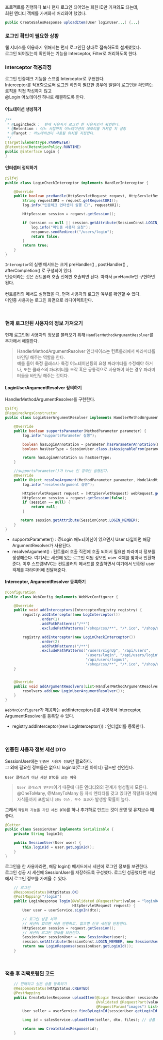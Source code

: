 프로젝트를 진행하다 보니 현재 로그인 되어있는 회원 ID만 가져와도 되는데, <br> 회원 엔티티 객체를 가져와서 처리와야 했었다. <br>
```java 
public CreateSalesResponse uploadItem(User loginUser...) {...}
```

### 로그인 확인이 필요한 상황
웹 서비스를 이용하기 위해서는 먼저 로그인된 상태로 접속하도록 설계했었다. <br>
로그인 되어있는지 확인하는 기능을 Interceptor, Filter로 처리하도록 한다.

### Interceptor 적용과정
로그인 인증체크 기능을 스프링 Interceptor로 구현한다. <br> 
Interceptor를 적용함으로써 로그인 확인이 필요한 경우에 일일이 로그인을 확인하는 로직을 직접 작성하지 않고 <br>
@Login 어노테이션 하나로 해결하도록 한다. <br>
#### 어노테이션 생성하기
```java
/**
 * @LoginCheck :  현재 사용자가 로그인 한 사용자인지 확인한다.
 * @Retention : 어느 시점까지 어노테이션의 메모리를 가져갈 지 설정
 * @Target : 어노테이션이 사용될 위치를 지정한다.
 */
@Target(ElementType.PARAMETER) 
@Retention(RetentionPolicy.RUNTIME)
public @interface Login {
}
```

#### 인터셉터 정의하기
```java
@Slf4j
public class LoginCheckInterceptor implements HandlerInterceptor {

    @Override
    public boolean preHandle(HttpServletRequest request, HttpServletResponse response, Object handler) throws Exception {
        String requestURI = request.getRequestURI();
        log.info("인증체크 인터셉터 실행 {}", requestURI);

        HttpSession session = request.getSession();

        if (session == null || session.getAttribute(SessionConst.LOGIN_MEMBER) == null) {
            log.info("미인증 사용자 요청");
            response.sendRedirect("/users/login");
            return false;
        }
        return true;
    }
}
```
`Interceptor`의 실행 메서드는 크게 preHandler() , postHandler() , afterCompletion() 로 구성되어 있다. <br>
인증이라는 것은 컨트롤러 호출 전에만 호출되면 된다. 따라서 preHandle만 구현하면 된다. <br><br>
컨트롤러의 메서드 실행했을 때, 먼저 사용자의 로그인 여부를 확인할 수 있다. <br>
미인증 사용자는 로그인 화면으로 리다이렉트한다.

<br>

### 현재 로그인된 사용자의 정보 가져오기
현재 로그인된 사용자의 정보를 불러오기 위해 `HandlerMethodArgumentResolver`를 추가해서 해결한다. 
> HandlerMethodArgumentResolver 인터페이스는 컨트롤러에서 파라미터를 바인딩 해주는 역할을 한다. <br>
>예를 들어 특정 클래스나 특정 어노테이션등의 요청 파라미터를 수정해야 하거나, 또는 클래스의 파라미터를 조작 혹은 공통적으로 사용해야 하는 경우 파라미터들을 바인딩 해주는 것이다.

#### LoginUserArgumentResolver 정의하기
HandlerMethodArgumentResolver를 구현한다.
```java
@Slf4j
@RequiredArgsConstructor
public class LoginUserArgumentResolver implements HandlerMethodArgumentResolver {

    @Override
    public boolean supportsParameter(MethodParameter parameter) {
        log.info("supportsParameter 실행");

        boolean hasLoginAnnotation = parameter.hasParameterAnnotation(Login.class);
        boolean hasUserType = SessionUser.class.isAssignableFrom(parameter.getParameterType());

        return hasLoginAnnotation && hasUserType;
    }

    //supportsParameter()가 true 인 경우만 실행된다.
    @Override
    public Object resolveArgument(MethodParameter parameter, ModelAndViewContainer mavContainer, NativeWebRequest webRequest, WebDataBinderFactory binderFactory) throws Exception {
        log.info("resolverArgument 실행");

        HttpServletRequest request = (HttpServletRequest) webRequest.getNativeRequest();
        HttpSession session = request.getSession(false);
        if (session == null) {
            return null;
        }

       return session.getAttribute(SessionConst.LOGIN_MEMBER);
    }
}
```
+ supportsParameter() : @Login 애노테이션이 있으면서 User 타입이면 해당 ArgumentResolver가 사용된다.
+ resolveArgument() : 컨트롤러 호출 직전에 호출 되어서 필요한 파라미터 정보를 생성해준다. 여기서는 세션에 있는 로그인 회원 정보인 user 객체를 찾아서 반환해준다. 이후 스프링MVC는 컨트롤러의
메서드를 호출하면서 여기에서 반환된 user 객체를 파라미터에 전달해준다.

#### Interceptor, ArgumentResolver 등록하기
```java
@Configuration
public class WebConfig implements WebMvcConfigurer {

    @Override
    public void addInterceptors(InterceptorRegistry registry) {
        registry.addInterceptor(new LogInterceptor())
                .order(1)
                .addPathPatterns("/**")
                .excludePathPatterns("/shop/css/**", "/*.ico", "/shop/assets/**", "/shop/js/**");

        registry.addInterceptor(new LoginCheckInterceptor())
                .order(2)
                .addPathPatterns("/**")
                .excludePathPatterns("/users/signUp", "/api/users",
                                     "/users/login", "/api/users/login",
                                     "/api/users/logout",
                                     "/shop/css/**", "/*.ico", "/shop/assets/**", "/shop/js/**", "/error");
    }


    @Override
    public void addArgumentResolvers(List<HandlerMethodArgumentResolver> resolvers) {
        resolvers.add(new LoginUserArgumentResolver());
    }
}
```

`WebMvcConfigurer`가 제공하는 addInterceptors()를 사용해서 Interceptor, ArgumentResolver를 등록할 수 있다. <br>
+ registry.addInterceptor(new LogInterceptor()) : 인터셉터를 등록한다.

<br>

### 인증된 사용자 정보 세션 DTO
SessionUser에는 `인증된 사용자 정보`만 필요하다. <br> 그 외에 필요한 정보들은 없으니 loginId(로그인 아이디) 필드만 선언한다. <br>

`User 클래스가 아닌 세션 DTO를 쓰는 이유` <br>
> `User 클래스가 엔티티`이기 때문에 다른 엔티티와의 관계가 형성될지 모른다. <br>
> @OneToMany, @ManyToMany 등 자식 엔티티를 갖고 있다면 직렬화 대상에 자식들까지 포함되니 `성능 이슈, 부수 효과`가 발생할 확률이 높다. <br>

그래서 `직렬화 기능을 가진 세션 DTO`를 하나 추가하로 만드는 것이 운영 및 유지보수 때 좋다. <br>

```java
@Getter
public class SessionUser implements Serializable {
    private String loginId;

    public SessionUser(User user) {
        this.loginId = user.getLoginId();
    }
}
```

로그인을 한 사용자라면, 해당 login() 메서드에서 세션에 로그인 정보를 보관한다. <br>
로그인 성공 시 세션에 SessionUser를 저장하도록 구성했다. 로그인 성공했다면 세션에서 로그인 정보를 가져올 수 있다. <br>
```java
    // 로그인
    @ResponseStatus(HttpStatus.OK)
    @PostMapping("/login")
    public LoginResponse login(@Validated @RequestPart(value = "loginRequest") LoginRequest dto,
                               HttpServletRequest request) {
        User user = userService.signIn(dto);

        // 로그인 성공 처리
        // 세션이 있으면 세션 반환하고, 없으면 신규 세션을 반환한다.
        HttpSession session = request.getSession();
        // 세션이 로그인 정보를 보관한다.
        SessionUser sessionUser = new SessionUser(user);
        session.setAttribute(SessionConst.LOGIN_MEMBER, new SessionUser(user));
        return new LoginResponse(sessionUser.getLoginId());
    }
```

<br>
  
### 적용 후 리팩토링된 코드
```java
    // 판매하고 싶은 상품 등록하기
    @ResponseStatus(HttpStatus.CREATED)
    @PostMapping
    public CreateSalesResponse uploadItem(@Login SessionUser sessionUser,
                                          @Validated @RequestPart(value="createItemRequest") CreateItemRequest dto,
                                          @RequestParam("images") List<MultipartFile> files) throws IOException {
        User seller = userService.findByLoginId(sessionUser.getLoginId()); // 판매자 회원

        Long id = salesService.uploadItem(seller, dto, files); // 상품 등록

        return new CreateSalesResponse(id);
    }
```
